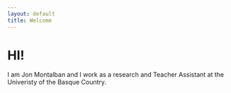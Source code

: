 ```yaml
---
layout: default
title: Welcome
---
```


# HI!

I am Jon Montalban and I work as a research and Teacher Assistant at the Univeristy of the Basque Country.
